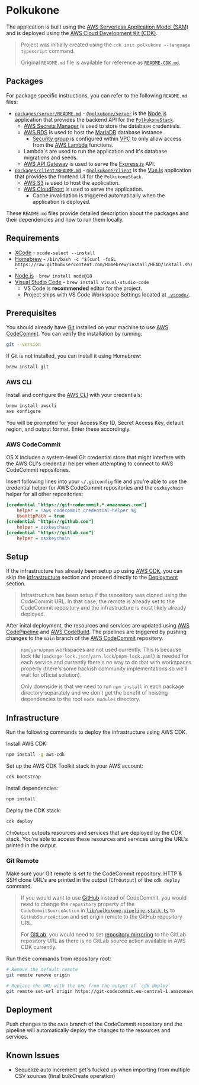 # Polkukone

The application is built using the [AWS Serverless Application Model (SAM)](https://aws.amazon.com/serverless/sam/) and is deployed using the [AWS Cloud Development Kit (CDK)](https://aws.amazon.com/cdk/).

> Project was initially created using the `cdk init polkukone --language typescript` command.
>
> Original `README.md` file is available for reference as [`README-CDK.md`](README-CDK.md).

## Packages

For package specific instructions, you can refer to the following `README.md` files:

- [`packages/server/README.md`](packages/server/README.md) - [`@polkukone/server`](packages/server) is the [Node.js](https://nodejs.org/) application that provides the backend API for the [`PolkukoneStack`](lib/polkukone-stack.ts).
  - [AWS Secrets Manager](https://aws.amazon.com/secrets-manager/) is used to store the database credentials.
  - [AWS RDS](https://aws.amazon.com/rds/) is used to host the [MariaDB](https://mariadb.org/) database instance.
    - [Security group](https://docs.aws.amazon.com/vpc/latest/userguide/security-groups.html) is configured within [VPC](https://aws.amazon.com/vpc/) to only allow access from the [AWS Lambda](https://aws.amazon.com/lambda/) functions.
  - Lambda's are used to run the application and it's database migrations and seeds.
  - [AWS API Gateway](https://aws.amazon.com/api-gateway/) is used to serve the [Express.js](https://expressjs.com/) API.
- [`packages/client/README.md`](packages/client/README.md) - [`@polkukone/client`](packages/client) is the [Vue.js](https://vuejs.org/) application that provides the frontend UI for the `PolkukoneStack`.
  - [AWS S3](https://aws.amazon.com/s3/) is used to host the application.
  - [AWS CloudFront](https://aws.amazon.com/cloudfront/) is used to serve the application.
    - Cache invalidation is triggered automatically when the application is deployed.

These `README.md` files provide detailed description about the packages and their dependencies and how to run them locally.

## Requirements

- [XCode](https://developer.apple.com/xcode/) - `xcode-select --install`
- [Homebrew](https://brew.sh) - `/bin/bash -c "$(curl -fsSL https://raw.githubusercontent.com/Homebrew/install/HEAD/install.sh)"`
- [Node.js](https://nodejs.org/) - `brew install node@18`
- [Visual Studio Code](https://code.visualstudio.com/) - `brew install visual-studio-code`
  - VS Code is **recommended** editor for the project.
  - Project ships with VS Code Workspace Settings located at [`.vscode/`](.vscode/).

## Prerequisites

You should already have [Git](https://git-scm.com/) installed on your machine to use [AWS CodeCommit](https://aws.amazon.com/codecommit/). You can verify the installation by running:

```sh
git --version
```

If Git is not installed, you can install it using Homebrew:

```sh
brew install git
```

### AWS CLI

Install and configure the [AWS CLI](https://aws.amazon.com/cli/) with your credentials:

```sh
brew install awscli
aws configure
```

You will be prompted for your Access Key ID, Secret Access Key, default region, and output format. Enter these accordingly.

### AWS CodeCommit

OS X includes a system-level Git credential store that might interfere with the AWS CLI's credential helper when attempting to connect to AWS CodeCommit repositories.

Insert following lines into your `~/.gitconfig` file and you're able to use the credential helper for AWS CodeCommit repositories and the `osxkeychain` helper for all other repositories:

```ini
[credential "https://git-codecommit.*.amazonaws.com"]
    helper = !aws codecommit credential-helper $@
    UseHttpPath = true
[credential "https://github.com"]
    helper = osxkeychain
[credential "https://gitlab.com"]
    helper = osxkeychain
```

## Setup

If the infrastructure has already been setup up using [AWS CDK](https://aws.amazon.com/cdk/), you can skip the [Infrastructure](#infrastructure) section and proceed directly to the [Deployment](#deployment) section.

> Infrastructure has been setup if the repository was cloned using the CodeCommit URL. In that case, the remote is already set to the CodeCommit repository and the infrastructure is most likely already deployed.

After inital deployment, the resources and services are updated using [AWS CodePipeline](https://aws.amazon.com/codepipeline/) and [AWS CodeBuild](https://aws.amazon.com/codebuild/). The pipelines are triggered by pushing changes to the `main` branch of the [AWS CodeCommit](https://aws.amazon.com/codecommit/) repository.

> `npm`/`yarn`/`pnpm` workspaces are not used currently. This is because lock file (`package-lock.json`/`yarn.lock`/`pnpm-lock.yaml`) is needed for each service and currently there's no way to do that with workspaces properly (there's some hackish community implementations so we'll wait for official solution).
>
> Only downside is that we need to run `npm install` in each package directory separately and we don't get the benefit of hoisting dependencies to the root `node_modules` directory.

## Infrastructure

Run the following commands to deploy the infrastructure using AWS CDK.

Install AWS CDK:

```sh
npm install -g aws-cdk
```

Set up the AWS CDK Toolkit stack in your AWS account:

```sh
cdk bootstrap
```

Install dependencies:

```sh
npm install
```

Deploy the CDK stack:

```sh
cdk deploy
```

`CfnOutput` outputs resources and services that are deployed by the CDK stack. You're able to access these resources and services using the URL's printed in the output.

### Git Remote

Make sure your Git remote is set to the CodeCommit repository. HTTP & SSH clone URL's are printed in the output (`CfnOutput`) of the `cdk deploy` command.

> If you would want to use [GitHub](https://github.com/) instead of CodeCommit, you would need to change the `repository` property of the `CodeCommitSourceAction` in [`lib/polkukone-pipeline-stack.ts`](lib/polkukone-pipeline-stack.ts) to `GitHubSourceAction` and set origin remote to the GitHub repository URL.
>
> For [GitLab](https://gitlab.com/), you would need to set [repository mirroring](https://docs.gitlab.com/ee/user/project/repository/mirror/index.html) to the GitLab repository URL as there is no GitLab source action available in AWS CDK currently.

Run these commands from repository root:

```sh
# Remove the default remote
git remote remove origin

# Replace the URL with the one from the output of `cdk deploy`
git remote set-url origin https://git-codecommit.eu-central-1.amazonaws.com/v1/repos/polkukone
```

## Deployment

Push changes to the `main` branch of the CodeCommit repository and the pipeline will automatically deploy the changes to the resources and services.

## Known Issues

- Sequelize auto increment get's fucked up when importing from multiple CSV sources (final bulkCreate operation)
